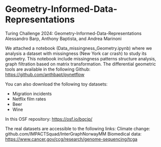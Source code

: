 # Geometry-Informed-Data-Representations

Turing Challenge 2024: Geometry-Informed-Data-Representations
Alessandro Barp, Anthony Baptista, and Andrea Marinoni

We attached a notebook (Data_missingness_Geometry.ipynb) where we analysis a dataset with missingness (New York car crash) to study its geometry. 
This notebook include missingness patterns structure analysis, graph filtration based on matrix transformation. The differential geometric tools are available in the following Github: 
https://github.com/anthbapt/pynetflow

You can also download the following toy datasets:
* Migration incidents
* Netflix film rates
* Beer
* Wine

In this OSF repository: https://osf.io/bqcjp/

The real datasets are accessible to the following links:
Climate change: github.com/IMPACTSquad/InterGraphNorwayMM
Biomedical data: https://www.cancer.gov/ccg/research/genome-sequencing/tcga

